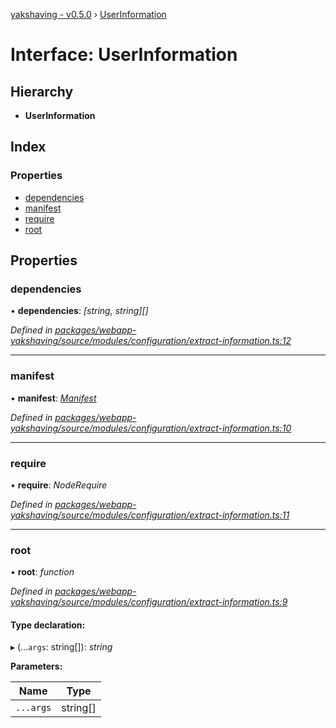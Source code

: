 [yakshaving - v0.5.0](../README.md) › [UserInformation](userinformation.md)

# Interface: UserInformation

## Hierarchy

* **UserInformation**

## Index

### Properties

* [dependencies](userinformation.md#dependencies)
* [manifest](userinformation.md#manifest)
* [require](userinformation.md#require)
* [root](userinformation.md#root)

## Properties

###  dependencies

• **dependencies**: *[string, string][]*

*Defined in [packages/webapp-yakshaving/source/modules/configuration/extract-information.ts:12](https://github.com/d-zone-org/d-zone/blob/ceae7d0/packages/webapp-yakshaving/source/modules/configuration/extract-information.ts#L12)*

___

###  manifest

• **manifest**: *[Manifest](manifest.md)*

*Defined in [packages/webapp-yakshaving/source/modules/configuration/extract-information.ts:10](https://github.com/d-zone-org/d-zone/blob/ceae7d0/packages/webapp-yakshaving/source/modules/configuration/extract-information.ts#L10)*

___

###  require

• **require**: *NodeRequire*

*Defined in [packages/webapp-yakshaving/source/modules/configuration/extract-information.ts:11](https://github.com/d-zone-org/d-zone/blob/ceae7d0/packages/webapp-yakshaving/source/modules/configuration/extract-information.ts#L11)*

___

###  root

• **root**: *function*

*Defined in [packages/webapp-yakshaving/source/modules/configuration/extract-information.ts:9](https://github.com/d-zone-org/d-zone/blob/ceae7d0/packages/webapp-yakshaving/source/modules/configuration/extract-information.ts#L9)*

#### Type declaration:

▸ (...`args`: string[]): *string*

**Parameters:**

Name | Type |
------ | ------ |
`...args` | string[] |
